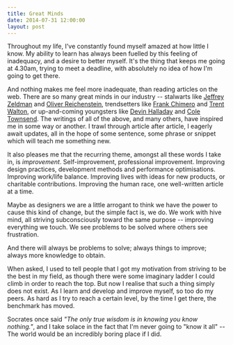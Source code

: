 ```yaml
---
title: Great Minds
date: 2014-07-31 12:00:00
layout: post
---
```


Throughout my life, I've constantly found myself amazed at how little I know. My ability to learn has always been fuelled by this feeling of inadequacy, and a desire to better myself. It's the thing that keeps me going at 4.30am, trying to meet a deadline, with absolutely no idea of how I'm going to get there.

And nothing makes me feel more inadequate, than reading articles on the web. There are so many great minds in our industry -- stalwarts like [Jeffrey Zeldman](http://zeldman.com) and [Oliver Reichenstein](http://ia.com), trendsetters like [Frank Chimero](http://frankchimero.com) and [Trent Walton](http://trentwalton.com), or up-and-coming youngsters like [Devin Halladay](http://devinhalladay.com) and [Cole Townsend](http://twnsnd.co). The writings of all of the above, and many others, have inspired me in some way or another. I trawl through article after article, I eagerly await updates, all in the hope of some sentence, some phrase or snippet which will teach me something new.

It also pleases me that the recurring theme, amongst all these words I take in, is *improvement*. Self-improvement, professional improvement. Improving design practices, development methods and performance optimisations. Improving work/life balance. Improving lives with ideas for new products, or charitable contributions. Improving the human race, one well-written article at a time.

Maybe as designers we are a little arrogant to think we have the power to cause this kind of change, but the simple fact is, we do. We work with hive mind, all striving subconsciously toward the same purpose -- improving everything we touch. We see problems to be solved where others see frustration.

And there will always be problems to solve; always things to improve; always more knowledge to obtain.

When asked, I used to tell people that I got my motivation from striving to be the best in my field, as though there were some imaginary ladder I could climb in order to reach the top. But now I realise that such a thing simply does not exist. As I learn and develop and improve myself, so too do my peers. As hard as I try to reach a certain level, by the time I get there, the benchmark has moved.

Socrates once said *"The only true wisdom is in knowing you know nothing."*, and I take solace in the fact that I'm never going to "know it all" -- The world would be an incredibly boring place if I did.
